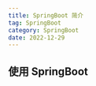 ```yaml
---
title: SpringBoot 简介
tag: SpringBoot
category: SpringBoot
date: 2022-12-29
---
```


## 使用 SpringBoot